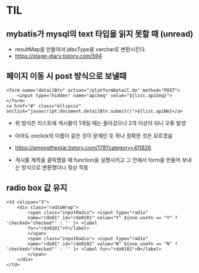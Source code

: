 # TIL

## mybatis가 mysql의 text 타입을 읽지 못할 때 (unread)
- resultMap을 만들어서 jdbcType을 varchar로 변환시킨다.
- https://stage-diary.tistory.com/594

## 페이지 이동 시 post 방식으로 보낼때
```
<form name="detailBtn" action="/platformDetail.do" method="POST">
	<input type="hidden" name="apiSeq" value="${list.apiSeq}">
</form>
<a href="#" class="ellipsis" onclick="javascript:document.detailBtn.submit()">${list.apiNm}</a>
```
- 위 방식은 리스트에 게시물이 1개일 때는 돌아갔으나 2개 이상이 되니 오류 발생
- 아마도 onclick의 이름이 같은 것이 문제인 듯 하나 정확한 것은 모르겠음

- https://amongthestar.tistory.com/178?category=411826
- 게시물 제목을 클릭했을 때 function을 실행시키고 그 안에서 form을 만들어 보내는 방식으로 변환했더니 정상 작동

## radio box 값 유지
```
<td colspan="3">
	<div class="radioWrap">
		<span class="inputRadio"> <input type="radio"
		name="rdo01" id="rdo0101" value="Y" ${one.useYn == "Y" ? 'checked="checked"' : '' }> <label
		for="rdo0101">Y</label>
		</span>
		<span class="inputRadio"> <input type="radio"
		name="rdo01" id="rdo0102" value="N" ${one.useYn == "N" ? 'checked="checked"' : '' }> <label for="rdo0102">N</label>
		</span>
	</div>
</td>
```
